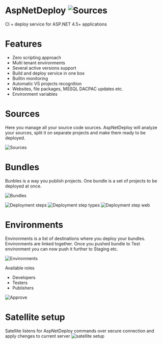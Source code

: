 AspNetDeploy ![Sources](http://ad-resources.personal.ado.me.uk/vs-loading-colored-24.gif)
============

CI + deploy service for ASP.NET 4.5+ applications

Features
============
* Zero scripting approach
* Multi tenant environments
* Several active versions support
* Build and deploy service in one box
* Builtin monitoring
* Automatic VS projects recognition
* Websites, file packages, MSSQL DACPAC updates etc.
* Environment variables

Sources
============
Here you manage all your source code sources.
AspNetDeploy will analyze your sources, split it on separate projects and make them ready to be deployed.

![Sources](http://ad-resources.personal.ado.me.uk/sources-list.PNG)


Bundles
============
Bunbles is a way you publish projects. One bundle is a set of projects to be deployed at once.

![Bundles](http://ad-resources.personal.ado.me.uk/bundles-list.PNG)

![Deployment steps](http://ad-resources.personal.ado.me.uk/deployment-steps.PNG)
![Deployment step types](http://ad-resources.personal.ado.me.uk/deployment-step-types.PNG)
![Deployment step web](http://ad-resources.personal.ado.me.uk/deployment-step-web.PNG)


Environments
============
Environments is a list of destinations where you deploy your bundles. Environments are linked together. 
Once you pushed bundle to Test environment you can now push it further to Staging etc.

![Environments](http://ad-resources.personal.ado.me.uk/environments-list.PNG)

Available roles
* Developers
* Testers
* Publishers

![Approve](http://ad-resources.personal.ado.me.uk/publications-approvement.PNG)

Satellite setup
============
Satellite listens for AspNetDeploy commands over secure connection and apply chenges to current server
![satellite setup](http://ad-resources.personal.ado.me.uk/satellite-config.PNG)

